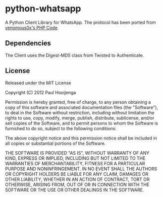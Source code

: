 python-whatsapp
===============

A Python Client Library for WhatsApp.
The protocol has been ported from [venomous0x's PHP Code](https://github.com/venomous0x/WhatsAPI).

Dependencies
------------
The Client uses the Digest-MD5 class from Twisted to Authenticate.

License
-------

Released under the MIT License

Copyright (C) 2012 Paul Hooijenga

Permission is hereby granted, free of charge, to any person obtaining a copy of
this software and associated documentation files (the "Software"), to deal in
the Software without restriction, including without limitation the rights to
use, copy, modify, merge, publish, distribute, sublicense, and/or sell copies
of the Software, and to permit persons to whom the Software is furnished to do
so, subject to the following conditions:

The above copyright notice and this permission notice shall be included in all
copies or substantial portions of the Software.

THE SOFTWARE IS PROVIDED "AS IS", WITHOUT WARRANTY OF ANY KIND, EXPRESS OR
IMPLIED, INCLUDING BUT NOT LIMITED TO THE WARRANTIES OF MERCHANTABILITY, FITNESS
FOR A PARTICULAR PURPOSE AND NONINFRINGEMENT. IN NO EVENT SHALL THE AUTHORS OR
COPYRIGHT HOLDERS BE LIABLE FOR ANY CLAIM, DAMAGES OR OTHER LIABILITY, WHETHER
IN AN ACTION OF CONTRACT, TORT OR OTHERWISE, ARISING FROM, OUT OF OR IN
CONNECTION WITH THE SOFTWARE OR THE USE OR OTHER DEALINGS IN THE SOFTWARE.
